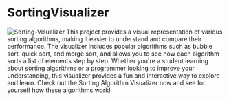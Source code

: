 # SortingVisualizer
<img src='https://i.postimg.cc/3NfShTwf/Sorting-Visualizer.png' border='0' alt='Sorting-Visualizer'/>
This project provides a visual representation of various sorting algorithms, making it easier to understand and compare their performance. The visualizer includes popular algorithms such as bubble sort, quick sort, and merge sort, and allows you to see how each algorithm sorts a list of elements step by step. Whether you're a student learning about sorting algorithms or a programmer looking to improve your understanding, this visualizer provides a fun and interactive way to explore and learn. Check out the Sorting Algorithm Visualizer now and see for yourself how these algorithms work!
